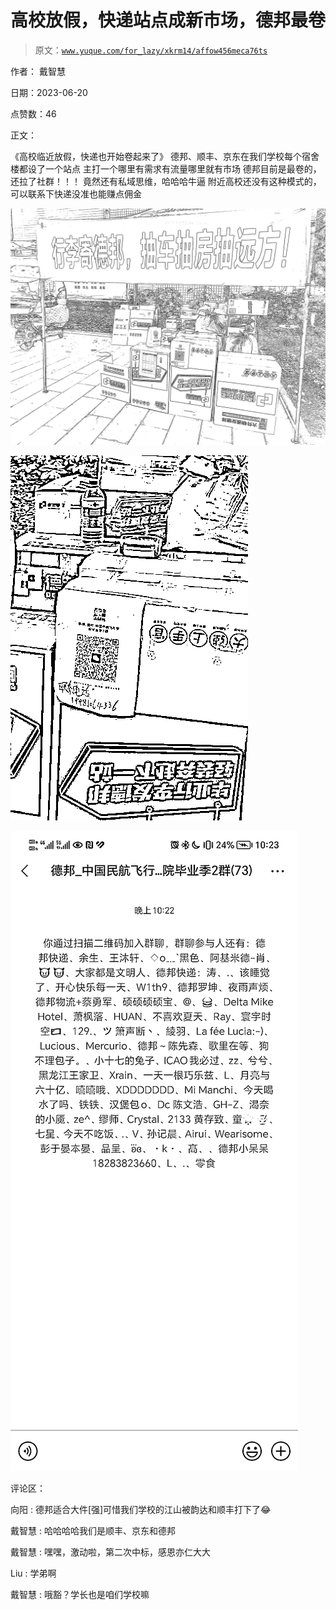 # 高校放假，快递站点成新市场，德邦最卷

> 原文：[`www.yuque.com/for_lazy/xkrm14/affow456meca76ts`](https://www.yuque.com/for_lazy/xkrm14/affow456meca76ts)

作者： 戴智慧

日期：2023-06-20

点赞数：46

正文：

《高校临近放假，快递也开始卷起来了》 德邦、顺丰、京东在我们学校每个宿舍楼都设了一个站点 主打一个哪里有需求有流量哪里就有市场 德邦目前是最卷的，还拉了社群！！！ 竟然还有私域思维，哈哈哈牛逼 附近高校还没有这种模式的，可以联系下快递没准也能赚点佣金

![](img/db1f0d910bc50fe71fe38b8e9c8f506a.png)

![](img/d901cf3ca7aa19601ff3600c438de5e5.png)

![](img/95edb1cef707ce9b13bdcbc32082e157.png)

评论区：

向阳 : 德邦适合大件[强]可惜我们学校的江山被韵达和顺丰打下了😂

戴智慧 : 哈哈哈哈我们是顺丰、京东和德邦

戴智慧 : 嘿嘿，激动啦，第二次中标，感恩亦仁大大

Liu : 学弟啊

戴智慧 : 哦豁？学长也是咱们学校嘛



